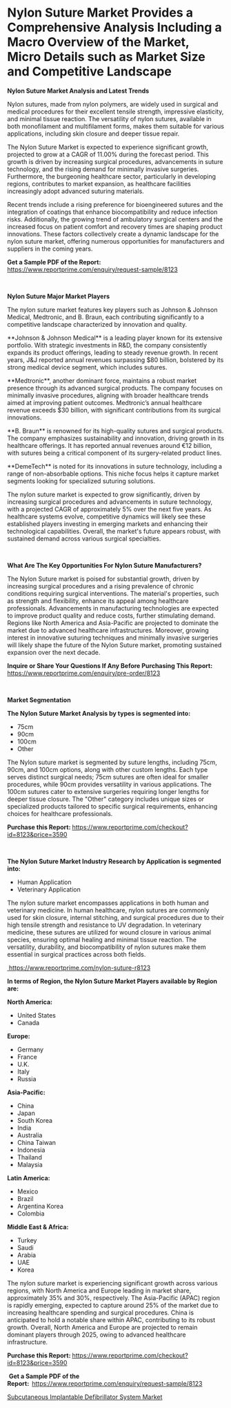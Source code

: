 <p><h1>Nylon Suture Market Provides a Comprehensive Analysis Including a Macro Overview of the Market, Micro Details such as Market Size and Competitive Landscape</h1></p><p><strong>Nylon Suture Market Analysis and Latest Trends</strong></p>
<p><p>Nylon sutures, made from nylon polymers, are widely used in surgical and medical procedures for their excellent tensile strength, impressive elasticity, and minimal tissue reaction. The versatility of nylon sutures, available in both monofilament and multifilament forms, makes them suitable for various applications, including skin closure and deeper tissue repair. </p><p>The Nylon Suture Market is expected to experience significant growth, projected to grow at a CAGR of 11.00% during the forecast period. This growth is driven by increasing surgical procedures, advancements in suture technology, and the rising demand for minimally invasive surgeries. Furthermore, the burgeoning healthcare sector, particularly in developing regions, contributes to market expansion, as healthcare facilities increasingly adopt advanced suturing materials.</p><p>Recent trends include a rising preference for bioengineered sutures and the integration of coatings that enhance biocompatibility and reduce infection risks. Additionally, the growing trend of ambulatory surgical centers and the increased focus on patient comfort and recovery times are shaping product innovations. These factors collectively create a dynamic landscape for the nylon suture market, offering numerous opportunities for manufacturers and suppliers in the coming years.</p></p>
<p><strong>Get a Sample PDF of the Report:&nbsp;</strong> <a href="https://www.reportprime.com/enquiry/request-sample/8123?utm_campaign=3196&utm_medium=2&utm_source=Github&utm_content=ia&utm_term=19032025&utm_id=nylon-suture">https://www.reportprime.com/enquiry/request-sample/8123</a></p>
<p>&nbsp;</p>
<p><strong>Nylon Suture Major Market Players</strong></p>
<p><p>The nylon suture market features key players such as Johnson & Johnson Medical, Medtronic, and B. Braun, each contributing significantly to a competitive landscape characterized by innovation and quality. </p><p>**Johnson & Johnson Medical** is a leading player known for its extensive portfolio. With strategic investments in R&D, the company consistently expands its product offerings, leading to steady revenue growth. In recent years, J&J reported annual revenues surpassing $80 billion, bolstered by its strong medical device segment, which includes sutures.</p><p>**Medtronic**, another dominant force, maintains a robust market presence through its advanced surgical products. The company focuses on minimally invasive procedures, aligning with broader healthcare trends aimed at improving patient outcomes. Medtronic’s annual healthcare revenue exceeds $30 billion, with significant contributions from its surgical innovations.</p><p>**B. Braun** is renowned for its high-quality sutures and surgical products. The company emphasizes sustainability and innovation, driving growth in its healthcare offerings. It has reported annual revenues around €12 billion, with sutures being a critical component of its surgery-related product lines.</p><p>**DemeTech** is noted for its innovations in suture technology, including a range of non-absorbable options. This niche focus helps it capture market segments looking for specialized suturing solutions.</p><p>The nylon suture market is expected to grow significantly, driven by increasing surgical procedures and advancements in suture technology, with a projected CAGR of approximately 5% over the next five years. As healthcare systems evolve, competitive dynamics will likely see these established players investing in emerging markets and enhancing their technological capabilities. Overall, the market's future appears robust, with sustained demand across various surgical specialties.</p></p>
<p>&nbsp;</p>
<p><strong>What Are The Key Opportunities For Nylon Suture Manufacturers?</strong></p>
<p><p>The Nylon Suture market is poised for substantial growth, driven by increasing surgical procedures and a rising prevalence of chronic conditions requiring surgical interventions. The material's properties, such as strength and flexibility, enhance its appeal among healthcare professionals. Advancements in manufacturing technologies are expected to improve product quality and reduce costs, further stimulating demand. Regions like North America and Asia-Pacific are projected to dominate the market due to advanced healthcare infrastructures. Moreover, growing interest in innovative suturing techniques and minimally invasive surgeries will likely shape the future of the Nylon Suture market, promoting sustained expansion over the next decade.</p></p>
<p><strong>Inquire or Share Your Questions If Any Before Purchasing This Report:</strong> <a href="https://www.reportprime.com/enquiry/pre-order/8123?utm_campaign=3196&utm_medium=2&utm_source=Github&utm_content=ia&utm_term=19032025&utm_id=nylon-suture">https://www.reportprime.com/enquiry/pre-order/8123</a></p>
<p>&nbsp;</p>
<p><strong>Market Segmentation</strong></p>
<p><strong>The Nylon Suture Market Analysis by types is segmented into:</strong></p>
<p><ul><li>75cm</li><li>90cm</li><li>100cm</li><li>Other</li></ul></p>
<p><p>The Nylon suture market is segmented by suture lengths, including 75cm, 90cm, and 100cm options, along with other custom lengths. Each type serves distinct surgical needs; 75cm sutures are often ideal for smaller procedures, while 90cm provides versatility in various applications. The 100cm sutures cater to extensive surgeries requiring longer lengths for deeper tissue closure. The "Other" category includes unique sizes or specialized products tailored to specific surgical requirements, enhancing choices for healthcare professionals.</p></p>
<p><strong>Purchase this Report:&nbsp;</strong><a href="https://www.reportprime.com/checkout?id=8123&price=3590&utm_campaign=3196&utm_medium=2&utm_source=Github&utm_content=ia&utm_term=19032025&utm_id=nylon-suture">https://www.reportprime.com/checkout?id=8123&price=3590</a></p>
<p>&nbsp;</p>
<p><strong>The Nylon Suture Market Industry Research by Application is segmented into:</strong></p>
<p><ul><li>Human Application</li><li>Veterinary Application</li></ul></p>
<p><p>The nylon suture market encompasses applications in both human and veterinary medicine. In human healthcare, nylon sutures are commonly used for skin closure, internal stitching, and surgical procedures due to their high tensile strength and resistance to UV degradation. In veterinary medicine, these sutures are utilized for wound closure in various animal species, ensuring optimal healing and minimal tissue reaction. The versatility, durability, and biocompatibility of nylon sutures make them essential in surgical practices across both fields.</p></p>
<p><a href="https://www.reportprime.com/nylon-suture-r8123?utm_campaign=3196&utm_medium=2&utm_source=Github&utm_content=ia&utm_term=19032025&utm_id=nylon-suture">&nbsp;https://www.reportprime.com/nylon-suture-r8123</a></p>
<p><strong>In terms of Region, the Nylon Suture Market Players available by Region are:</strong></p>
<p>
    <p> <strong> North America: </strong>
        <ul>
            <li>United States</li>
            <li>Canada</li>
        </ul>
        </p> 
    <p> <strong> Europe: </strong>
        <ul>
            <li>Germany</li>
            <li>France</li>
            <li>U.K.</li>
            <li>Italy</li>
            <li>Russia</li>
        </ul>
        </p> 
    <p> <strong> Asia-Pacific: </strong>
        <ul>
            <li>China</li>
            <li>Japan</li>
            <li>South Korea</li>
            <li>India</li>
            <li>Australia</li>
            <li>China Taiwan</li>
            <li>Indonesia</li>
            <li>Thailand</li>
            <li>Malaysia</li>
        </ul>
        </p> 
    <p> <strong> Latin America: </strong>
        <ul>
            <li>Mexico</li>
            <li>Brazil</li>
            <li>Argentina Korea</li>
            <li>Colombia</li>
        </ul>
        </p> 
    <p> <strong> Middle East & Africa: </strong>
        <ul>
            <li>Turkey</li>
            <li>Saudi</li>
            <li>Arabia</li>
            <li>UAE</li>
            <li>Korea</li>
        </ul>
    </p>
    </p>
<p><p>The nylon suture market is experiencing significant growth across various regions, with North America and Europe leading in market share, approximately 35% and 30%, respectively. The Asia-Pacific (APAC) region is rapidly emerging, expected to capture around 25% of the market due to increasing healthcare spending and surgical procedures. China is anticipated to hold a notable share within APAC, contributing to its robust growth. Overall, North America and Europe are projected to remain dominant players through 2025, owing to advanced healthcare infrastructure.</p></p>
<p><strong>Purchase this Report: </strong><a href="https://www.reportprime.com/checkout?id=8123&price=3590&utm_campaign=3196&utm_medium=2&utm_source=Github&utm_content=ia&utm_term=19032025&utm_id=nylon-suture">https://www.reportprime.com/checkout?id=8123&price=3590</a></p>
<p>&nbsp;<strong>Get a Sample PDF of the Report:&nbsp;&nbsp;</strong><a href="https://www.reportprime.com/enquiry/request-sample/8123?utm_campaign=3196&utm_medium=2&utm_source=Github&utm_content=ia&utm_term=19032025&utm_id=nylon-suture">https://www.reportprime.com/enquiry/request-sample/8123</a></p>
<p><strong></strong></p>
<p><p><a href="https://github.com/pidlisseas/Market-Research-Report-List-1/blob/main/subcutaneous-implantable-defibrillator-system-market.md?utm_campaign=3196&utm_medium=2&utm_source=Github&utm_content=ia&utm_term=19032025&utm_id=nylon-suture">Subcutaneous Implantable Defibrillator System Market</a></p></p>